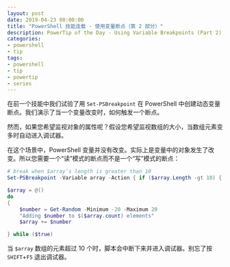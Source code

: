 ```yaml
---
layout: post
date: 2019-04-23 00:00:00
title: "PowerShell 技能连载 - 使用变量断点（第 2 部分）"
description: PowerTip of the Day - Using Variable Breakpoints (Part 2)
categories:
- powershell
- tip
tags:
- powershell
- tip
- powertip
- series
---
```

在前一个技能中我们试验了用 `Set-PSBreakpoint` 在 PowerShell 中创建动态变量断点。我们演示了当一个变量改变时，如何触发一个断点。

然而，如果您希望监视对象的属性呢？假设您希望监视数组的大小，当数组元素变多时自动进入调试器。

在这个场景中，PowerShell 变量并没有改变。实际上是变量中的对象发生了改变。所以您需要一个“读”模式的断点而不是一个“写”模式的断点：

```powershell
# break when $array’s length is greater than 10
Set-PSBreakpoint -Variable array -Action { if ($array.Length -gt 10) { break }} -Mode Read -Script $PSCommandPath

$array = @()
do
{
    $number = Get-Random -Minimum -20 -Maximum 20
    "Adding $number to $($array.count) elements"
    $array += $number

} while ($true)
```

当 `$array` 数组的元素超过 10 个时，脚本会中断下来并进入调试器。别忘了按 `SHIFT`+`F5` 退出调试器。

<!--本文国际来源：[Using Variable Breakpoints (Part 2)](https://community.idera.com/database-tools/powershell/powertips/b/tips/posts/using-variable-breakpoints-part-2)-->

